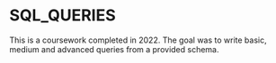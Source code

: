 # SQL_QUERIES
This is a coursework completed in 2022. The goal was to write basic, medium and advanced queries from a provided schema.
